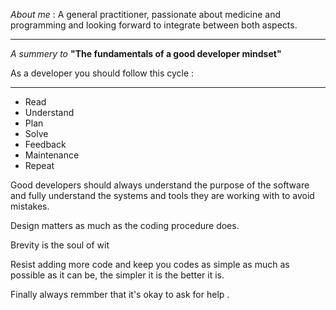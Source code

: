 *About me* :
A general practitioner, passionate about medicine and programming and looking forward to integrate between both aspects.

---


*A summery to* **"The fundamentals of a good developer mindset"**

As a developer you should follow this cycle :

---

- Read 
- Understand 
- Plan 
- Solve 
- Feedback  
- Maintenance  
- Repeat

Good developers should always understand the purpose of the software and fully understand the systems and tools they are working with to avoid mistakes.

Design matters as much as the coding procedure does.

Brevity is the soul of wit

Resist adding more code and keep you codes as simple as much as possible as it can be, the simpler it is the better it is.

Finally always remmber that it's okay to ask for help .


